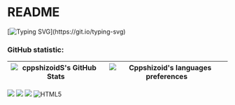 # README
[![Typing SVG](https://readme-typing-svg.herokuapp.com?lines=Hello%2C+My+name+is+Alex.;I'm+a+student;I'm+learning+a+C%2FC%2B%2B+and+Python;I+plan+to+write+something+soon...)](https://git.io/typing-svg)
### GitHub statistic:
| <img align="left" alt="cppshizoidS's GitHub Stats" src="https://github-readme-stats.vercel.app/api?username=cppshizoidS&show_icons=true&hide_border=false&title_color=ff652f&icon_color=FFE400&bg_color=09131B&text_color=ffffff&border_color=0c1a25"/> | <img alt="Cppshizoid's languages preferences" src="https://github-readme-stats.vercel.app/api/top-langs/?cppshizoidS=&layout=compact&hide=jupyter notebook&count_private=true&langs_count=8&show_icons=true&hide_border=false&title_color=ff652f&icon_color=FFE400&bg_color=09131B&text_color=ffffff&border_color=0c1a25" /> |
| ------------- | ------------- |

[![](https://img.shields.io/badge/C%2B%2B-00599C?style=for-the-badge&logo=c%2B%2B&logoColor=white)](C++/)
[![](https://img.shields.io/badge/Python-3776AB?style=for-the-badge&logo=python&logoColor=white)](Python/)
[![](https://img.shields.io/badge/C-00599C?style=for-the-badge&logo=c%2B%2B&logoColor=white)](C/)
![HTML5](https://img.shields.io/badge/html5-%23E34F26.svg?style=for-the-badge&logo=html5&logoColor=white)
